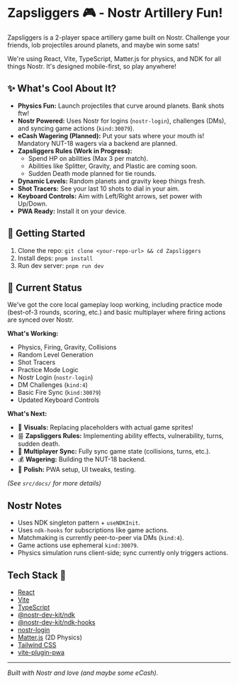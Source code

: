 # Zapsliggers 🎮 - Nostr Artillery Fun!

Zapsliggers is a 2-player space artillery game built on Nostr. Challenge your friends, lob projectiles around planets, and maybe win some sats!

We're using React, Vite, TypeScript, Matter.js for physics, and NDK for all things Nostr. It's designed mobile-first, so play anywhere!

## ✨ What's Cool About It?

*   **Physics Fun:** Launch projectiles that curve around planets. Bank shots ftw!
*   **Nostr Powered:** Uses Nostr for logins (`nostr-login`), challenges (DMs), and syncing game actions (`kind:30079`).
*   **eCash Wagering (Planned):** Put your sats where your mouth is! Mandatory NUT-18 wagers via a backend are planned.
*   **Zapsliggers Rules (Work in Progress):**
    *   Spend HP on abilities (Max 3 per match).
    *   Abilities like Splitter, Gravity, and Plastic are coming soon.
    *   Sudden Death mode planned for tie rounds.
*   **Dynamic Levels:** Random planets and gravity keep things fresh.
*   **Shot Tracers:** See your last 10 shots to dial in your aim.
*   **Keyboard Controls:** Aim with Left/Right arrows, set power with Up/Down.
*   **PWA Ready:** Install it on your device.

## 🚀 Getting Started

1.  Clone the repo: `git clone <your-repo-url> && cd Zapsliggers`
2.  Install deps: `pnpm install`
3.  Run dev server: `pnpm run dev`

## 🔧 Current Status

We've got the core local gameplay loop working, including practice mode (best-of-3 rounds, scoring, etc.) and basic multiplayer where firing actions are synced over Nostr.

**What's Working:**
*   Physics, Firing, Gravity, Collisions
*   Random Level Generation
*   Shot Tracers
*   Practice Mode Logic
*   Nostr Login (`nostr-login`)
*   DM Challenges (`kind:4`)
*   Basic Fire Sync (`kind:30079`)
*   Updated Keyboard Controls

**What's Next:**
*   🎨 **Visuals:** Replacing placeholders with actual game sprites!
*   룰 **Zapsliggers Rules:** Implementing ability effects, vulnerability, turns, sudden death.
*   🔗 **Multiplayer Sync:** Fully sync game state (collisions, turns, etc.).
*   💰 **Wagering:** Building the NUT-18 backend.
*   🔧 **Polish:** PWA setup, UI tweaks, testing.

*(See `src/docs/` for more details)*

## Nostr Notes

*   Uses NDK singleton pattern + `useNDKInit`.
*   Uses `ndk-hooks` for subscriptions like game actions.
*   Matchmaking is currently peer-to-peer via DMs (`kind:4`).
*   Game actions use ephemeral `kind:30079`.
*   Physics simulation runs client-side; sync currently only triggers actions.

## Tech Stack 🥞

*   [React](https://reactjs.org/)
*   [Vite](https://vitejs.dev/)
*   [TypeScript](https://www.typescriptlang.org/)
*   [@nostr-dev-kit/ndk](https://github.com/nostr-protocol/ndk)
*   [@nostr-dev-kit/ndk-hooks](https://github.com/nostr-protocol/ndk)
*   [nostr-login](https://github.com/nostrband/nostr-login)
*   [Matter.js](https://brm.io/matter-js/) (2D Physics)
*   [Tailwind CSS](https://tailwindcss.com/)
*   [vite-plugin-pwa](https://vite-pwa-org.netlify.app/)

---

_Built with Nostr and love (and maybe some eCash)._
